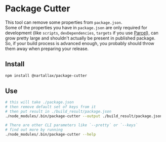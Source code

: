 # Package Cutter

This tool can remove some properties from `package.json`.  
Some of the properties you have in `package.json` are only required for development (like `scripts`, `devDependencies`, `targets` if you use [Parcel](https://parceljs.org/)), can grow pretty large and shouldn't actually be present in published package.  
So, if your build process is advanced enough, you probably should throw them away when preparing your release.  

## Install

```bash
npm install @nartallax/package-cutter
```

## Use

```bash
# this will take ./package.json
# then remove default set of keys from it
# then put result in ./build_result/package.json
./node_modules/.bin/package-cutter --output ./build_result/package.json

# There are other CLI parameters like `--pretty` or `--keys`
# find out more by running
./node_modules/.bin/package-cutter --help
```
